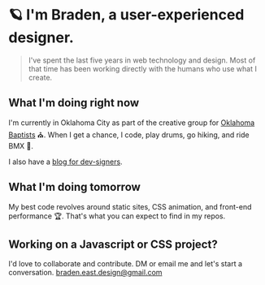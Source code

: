# 🪐 I'm Braden, a user-experienced designer.
> I've spent the last five years in web technology and design. Most of that time has been working directly with the humans who use what I create.


## What I'm doing right now
I'm currently in Oklahoma City as part of the creative group for [Oklahoma Baptists](https://oklahomabaptists.org) ⛪. When I get a chance, I code, play drums, go hiking, and ride BMX 🚴.

I also have a [blog for dev-signers](https://bradeneast.com/blog).


## What I'm doing tomorrow
My best code revolves around static sites, CSS animation, and front-end performance 🏆. That's what you can expect to find in my repos.


## Working on a Javascript or CSS project?
I'd love to collaborate and contribute. DM or email me and let's start a conversation.
[braden.east.design@gmail.com](mailto:braden.east.design@gmail.com)
